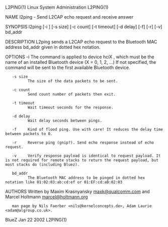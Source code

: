 L2PING(1)                                                                                                                                     Linux System Administration                                                                                                                                     L2PING(1)

NAME
       l2ping - Send L2CAP echo request and receive answer

SYNOPSIS
       l2ping [-i <hciX>] [-s size] [-c count] [-t timeout] [-d delay] [-f] [-r] [-v] bd_addr

DESCRIPTION
       L2ping sends a L2CAP echo request to the Bluetooth MAC address bd_addr given in dotted hex notation.

OPTIONS
       -i <hciX>
              The command is applied to device hciX , which must be the name of an installed Bluetooth device (X = 0, 1, 2, ...)  If not specified, the command will be sent to the first available Bluetooth device.

       -s size
              The size of the data packets to be sent.

       -c count
              Send count number of packets then exit.

       -t timeout
              Wait timeout seconds for the response.

       -d delay
              Wait delay seconds between pings.

       -f     Kind of flood ping. Use with care! It reduces the delay time between packets to 0.

       -r     Reverse ping (gnip?). Send echo response instead of echo request.

       -v     Verify response payload is identical to request payload. It is not required for remote stacks to return the request payload, but most stacks do (including Bluez).

       bd_addr
              The Bluetooth MAC address to be pinged in dotted hex notation like 01:02:03:ab:cd:ef or 01:EF:cd:aB:02:03

AUTHORS
       Written by Maxim Krasnyansky <maxk@qualcomm.com> and Marcel Holtmann <marcel@holtmann.org>

       man page by Nils Faerber <nils@kernelconcepts.de>, Adam Laurie <adam@algroup.co.uk>.

BlueZ                                                                                                                                                 Jan 22 2002                                                                                                                                             L2PING(1)
